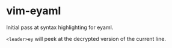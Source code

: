 # vim-eyaml

Initial pass at syntax highlighting for eyaml.

`<leader>ey` will peek at the decrypted version of the current line.
